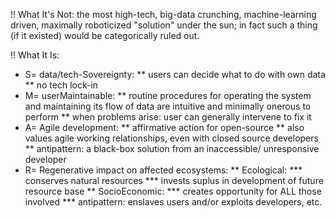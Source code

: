 !! What It's Not:
the most high-tech, big-data crunching, machine-learning driven, maximally roboticized "solution" under the sun;  in fact such a thing (if it existed) would be categorically ruled out.  

!! What It Is:

* S= data/tech-Sovereignty:
** users can decide what to do with own data
** no tech lock-in
* M= userMaintainable:
** routine procedures for operating the system and maintaining its flow of data are intuitive and minimally onerous to perform
** when problems arise: user can generally intervene to fix it
* A= Agile development:
** affirmative action for open-source
** also values agile working relationships, even with closed source developers
** antipattern: a black-box solution from an inaccessible/ unresponsive developer
* R= Regenerative impact on affected ecosystems:
** Ecological:
*** conserves natural resources
*** invests suplus in development of future resource base
** SocioEconomic:
*** creates opportunity for ALL those involved
*** antipattern: enslaves users and/or exploits developers, etc.